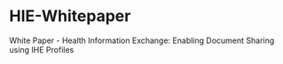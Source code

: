 # HIE-Whitepaper
White Paper - Health Information Exchange: Enabling Document Sharing using IHE Profiles
